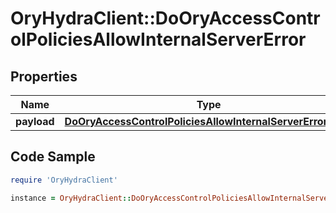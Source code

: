 # OryHydraClient::DoOryAccessControlPoliciesAllowInternalServerError

## Properties

Name | Type | Description | Notes
------------ | ------------- | ------------- | -------------
**payload** | [**DoOryAccessControlPoliciesAllowInternalServerErrorBody**](DoOryAccessControlPoliciesAllowInternalServerErrorBody.md) |  | [optional] 

## Code Sample

```ruby
require 'OryHydraClient'

instance = OryHydraClient::DoOryAccessControlPoliciesAllowInternalServerError.new(payload: null)
```


